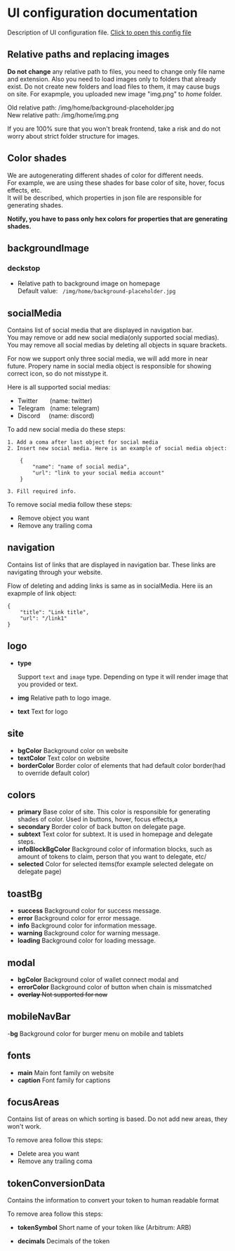 # UI configuration documentation

Description of UI configuration file. [Click to open this
config file](./config/ui-config.json)

## Relative paths and replacing images

**Do not change** any relative path to files, you need to change only file name and extension. Also you need to load
images only to folders that already exist. Do not create new folders and load files to them, it may cause bugs on site.
For exapmple, you uploaded new image "img.png" to *home* folder.

Old relative path: /img/home/background-placeholder.jpg  
New relative path: /img/home/img.png

If you are 100% sure that you won't break frontend, take a risk and do not worry about strict folder structure for
images.

## Color shades

We are autogenerating different shades of color for different needs.  
For example, we are using these shades for base color of site, hover, focus effects, etc.  
It will be described, which properties in json file are responsible for generating shades.

**Notify, you have to pass only hex colors for properties that are generating shades.**

## backgroundImage

### deckstop

- Relative path to background image on homepage  
  Default value: ``` /img/home/background-placeholder.jpg```

## socialMedia

Contains list of social media that are displayed in navigation bar.  
You may remove or add new social media(only supported social medias).
You may remove all social medias by deleting all objects in square brackets.

For now we support only three social media, we will add more in near future.
Propery name in social media object is responsible for showing correct icon, so do not misstype it.

Here is all supported social medias:

- Twitter &nbsp; &nbsp; &nbsp; (name: twitter)
- Telegram &nbsp; (name: telegram)
- Discord&nbsp; &nbsp; &nbsp;(name: discord)

To add new social media do these steps:

    1. Add a coma after last object for social media  
    2. Insert new social media. Here is an example of social media object:

``` 
    {  
        "name": "name of social media",  
        "url": "link to your social media account"  
    }
```    

    3. Fill required info. 

To remove social media follow these steps:

- Remove object you want
- Remove any trailing coma

## navigation

Contains list of links that are displayed in navigation bar. These links are navigating through your website.

Flow of deleting and adding links is same as in socialMedia.
Here iis an exapmple of link object:

```
{
    "title": "Link title",
    "url": "/link1"
}
```

## logo

- **type**

  Support ```text``` and ```image``` type. Depending on type it will render image that you provided or text.
- **img**
  Relative path to logo image.
- **text**
  Text for logo

## site

- **bgColor**
  Background color on website
- **textColor**
  Text color on website
- **borderColor**
  Border color of elements that had default color border(had to override default color)

## colors

- **primary**
  Base color of site. This color is responsible for generating shades of color. Used in buttons, hover, focus effects,a
- **secondary**
  Border color of back button on delegate page.
- **subtext**
  Text color for subtext. It is used in homepage and delegate steps.
- **infoBlockBgColor**
  Background color of information blocks, such as amount of tokens to claim, person that you want to delegate, etc/
- **selected**
  Color for selected items(for example selected delegate on delegate page)

## toastBg

- **success**
  Background color for success message.
- **error**
  Background color for error message.
- **info**
  Background color for information message.
- **warning**
  Background color for warning message.
- **loading**
  Background color for loading message.

## modal

- **bgColor**
  Background color of wallet connect modal and
- **errorColor**
  Background color of button when chain is missmatched
- ~~**overlay**
  Not supported for now~~

## mobileNavBar

-**bg**
Background color for burger menu on mobile and tablets

## fonts

- **main**
  Main font family on website
- **caption**
  Font family for captions

## focusAreas

Contains list of areas on which sorting is based.
Do not add new areas, they won't work.

To remove area follow this steps:

- Delete area you want
- Remove any trailing coma

## tokenConversionData

Contains the information to convert your token to human readable format

To remove area follow this steps:

- **tokenSymbol**
  Short name of your token like (Arbitrum: ARB)

- **decimals**
  Decimals of the token
